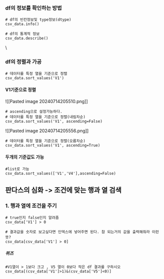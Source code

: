 
### df의 정보를 확인하는 방법
```
# df의 빈칸정보및 type정보(dtype)
csv_data.info()
```

```
# df의 통계적 정보
csv_data.describe()
```
\

### df의 정렬과 가공
```
# 데이터를 특정 열을 기준으로 정렬
csv_data.sort_values('V1')
```
#### V1기준으로  정렬
![[Pasted image 20240714205510.png]]
```
# ascending으로 설정가능하다.
# 데이터를 특정 열을 기준으로 정렬(내림차순) 
csv_data.sort_values('V1', ascending=False)
```
![[Pasted image 20240714205556.png]]
```
# 데이터를 특정 열을 기준으로 정렬(오름차순)
csv_data.sort_values('V1', ascending=True)
```
#### 두개의 기준값도 가능
```
#list로 가능
csv_data.sort_values(['V1','V4'],ascending=False)
```


## 판다스의 심화 -> 조건에 맞는 행과 열 검색

### 1. 행과 열에 조건을 주기
```
# true인지 false인지 알려줌
csv_data['V1'] > 0
```

```
# 결과값을 숫자로 보고싶다면 인덱스에 넣어주면 된다. 참 되는거의 값을 출력해줘라 이런뜻?
csv_data[csv_data['V1'] > 0]
```
##### 퀴즈
```
#V1열이 > 1보다 크고 , V5 열이 0보다 작은 df 결과를 구하시오
csv_data[(csv_data['V1']>1)&(csv_data['V5']<0)]
```